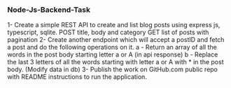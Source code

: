 ### Node-Js-Backend-Task

1- Create a simple REST API to create and list blog posts using express js, typescript,
sqlite.
POST title, body and category
GET list of posts with pagination
2- Create another endpoint which will accept a postID and fetch a post and do the
following operations on it.
a - Return an array of all the words in the post body starting letter a or A (in api
response)
b - Replace the last 3 letters of all the words starting with letter a or A with * in the post
body. (Modify data in db)
3- Publish the work on GitHub.com public repo with README instructions to run the
application.
